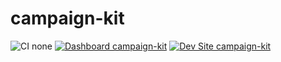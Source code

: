 # campaign-kit

![CI none](https://img.shields.io/badge/ci-none-orange.svg)
[![Dashboard campaign-kit](https://img.shields.io/badge/dashboard-campaign_kit-yellow.svg)](https://dashboard.pantheon.io/sites/fe2587fa-99ac-4a9c-834d-c041e740dca5#dev/code)
[![Dev Site campaign-kit](https://img.shields.io/badge/site-campaign_kit-blue.svg)](http://dev-campaign-kit.pantheonsite.io/)